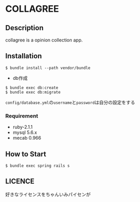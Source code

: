 # COLLAGREE

## Description

collagree is a opinion collection app.

## Installation

```
$ bundle install --path vendor/bundle
```

* db作成

```
$ bundle exec db:create
$ bundle exec db:migrate
```

`config/database.yml`の`username`と`password`は自分の設定をする


### Requirement

* ruby-2.1.1
* mysql 5.6.x
* mecab 0.966

## How to Start

```
$ bundle exec spring rails s
```

## LICENCE

好きなライセンスをちゃんいみパイセンが
